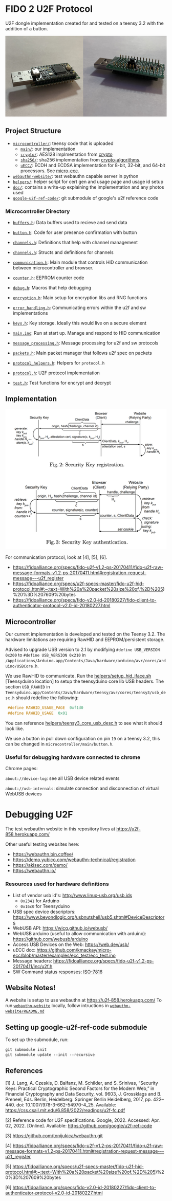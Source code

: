 # FIDO 2 U2F Protocol

U2F dongle implementation created for and tested on a teensy 3.2 with the addition of a button.

![docs/hardware_key.png](docs/hardware_key.jpeg)

## Project Structure

- [`microcontroller/`](microcontroller): teensy code that is uploaded
  - [`main/`](microcontroller/main): our implementation
  - [`crypto/`](microcontroller/crypto): AES128 implmentation from [crypto](https://github.com/OperatorFoundation/Crypto/tree/master/src)
  - [`sha256/`](microcontroller/sha256): sha256 implementation from [crypto-algorithms](https://github.com/B-Con/crypto-algorithms).
  - [`uECC/`](microcontroller/uECC): ECDH and ECDSA implementation for 8-bit, 32-bit, and 64-bit processors. See [micro-ecc](https://github.com/kmackay/micro-ecc).
- [`webauthn-website/`](webauthn-website): test webauthn capable server in python
- [`helpers/`](helpers): helper script for cert gen and usage page and usage id setup
- [`doc/`](doc): contains a write-up explaining the implementation and any photos used
- [`google-u2f-ref-code/`](google-u2f-ref-code): git submodule of google's u2f reference code

### Microcontroller Directory

- [`buffers.h`](microcontroller/main/buffers.h):
Data buffers used to recieve and send data

- [`button.h`](microcontroller/main/button.h):
Code for user presence confirmation with button

- [`channels.h`](microcontroller/main/channel_manager.h):
Definitions that help with channel management

- [`channels.h`](microcontroller/main/channels.h):
Structs and definitions for channels

- [`communication.h`](microcontroller/main/communication.h):
Main module that controls HID communication between microcontroller and browser.

- [`counter.h`](microcontroller/main/counter.h):
EEPROM counter code

- [`debug.h`](microcontroller/main/debug.h):
Macros that help debugging

- [`encryption.h`](microcontroller/main/encryption.h):
Main setup for encryption libs and RNG functions

- [`error_handling.h`](microcontroller/main/error_handling.h):
Communicating errors within the u2f and sw implementations

- [`keys.h`](microcontroller/main/keys.h):
Key storage. Ideally this would live on a secure element

- [`main.ino`](microcontroller/main/main.ino):
Run at start up. Manage and respond to HID communication

- [`message_processing.h`](microcontroller/main/message_processing.h):
Message processing for u2f and sw protocols

- [`packets.h`](microcontroller/main/packets.h):
Main packet manager that follows u2f spec on packets

- [`protocol_helpers.h`](microcontroller/main/protocol_helpers.h):
Helpers for `protocol.h`

- [`protocol.h`](microcontroller/main/protocol.h):
U2F protocol implementation

- [`test.h`](microcontroller/main/test.h):
Test functions for encrypt and decrypt


## Implementation

![doc/security_key_flow_diagram.png](doc/security_key_flow_diagram.png)

For communication protocol, look at [4], [5], [6].

- https://fidoalliance.org/specs/fido-u2f-v1.2-ps-20170411/fido-u2f-raw-message-formats-v1.2-ps-20170411.html#registration-request-message---u2f_register
- https://fidoalliance.org/specs/u2f-specs-master/fido-u2f-hid-protocol.html#:~:text=With%20a%20packet%20size%20of,%2D%205)%20%3D%207609%20bytes
- https://fidoalliance.org/specs/fido-v2.0-id-20180227/fido-client-to-authenticator-protocol-v2.0-id-20180227.html

## Microcontroller

Our current implementation is developed and tested on the Teensy 3.2. The hardware limitations
are requiring RawHID and EEPROM/persistent storage.

Advised to upgrade USB version to 2.1 by modifying `#define USB_VERSION 0x200` to `#define USB_VERSION 0x210` in 
`/Applications/Arduino.app/Contents/Java/hardware/arduino/avr/cores/arduino/USBCore.h`.

We use RawHID to communicate. Run the [helpers/setup_hid_iface.sh](helpers/setup_hid_iface.sh)
[Teensyduino location]
to setup the teensyduino core lib USB headers. The section `USB_RAWHID` in
 `Teensyduino.app/Contents/Java/hardware/teensy/avr/cores/teensy3/usb_desc.h`
 should redefine the following:
 ```C
  #define RAWHID_USAGE_PAGE  0xf1d0
  #define RAWHID_USAGE  0x01
  ```
You can reference
[helpers/teensy3_core_usb_desc.h](helpers/teensy3_core_usb_desc.h) to see what it should look like.

We use a button in pull down configuration on pin `19` on a teensy 3.2, this can be changed in `microcontroller/main/button.h`.

### Useful for debugging hardware connected to chrome

Chrome pages:

`about://device-log`: see all USB device related events

`about://usb-internals`: simulate connection and disconnection of virtual WebUSB devices

# Debugging U2F

The test webauthn website in this repository lives at https://u2f-858.herokuapp.com/

Other useful testing websites here:
- https://webauthn.bin.coffee/  
- https://demo.yubico.com/webauthn-technical/registration
- https://akisec.com/demo/
- https://webauthn.io/

### Resources used for hardware definitions

- List of vendor usb id's: http://www.linux-usb.org/usb.ids
  - `0x2341` for Arduino
  - `0x16c0` for Teensyduino
- USB spec device descriptors: https://www.beyondlogic.org/usbnutshell/usb5.shtml#DeviceDescriptors
- WebUSB API: https://wicg.github.io/webusb/
- WebUSB arduino (useful to allow communication with arduino): https://github.com/webusb/arduino
- Access USB Devices on the Web: https://web.dev/usb/
- uECC doc: https://github.com/kmackay/micro-ecc/blob/master/examples/ecc_test/ecc_test.ino
- Message headers: https://fidoalliance.org/specs/fido-u2f-v1.2-ps-20170411/inc/u2f.h
- SW Command status responses: [ISO-7816]()

## Website Notes!

A website is setup to use webauthn at https://u2f-858.herokuapp.com/
To run [`webauthn-website`](webauthn-website) locally, follow intructions in [`webauthn-website/README.md`](webauthn-website/README.md)

## Setting up google-u2f-ref-code submodule
To set up the submodule, run:
```
git submodule init
git submodule update --init --recursive
```

## References

[1] J. Lang, A. Czeskis, D. Balfanz, M. Schilder, and S. Srinivas, “Security Keys: Practical Cryptographic Second Factors for the Modern Web,” in Financial Cryptography and Data Security, vol. 9603, J. Grossklags and B. Preneel, Eds. Berlin, Heidelberg: Springer Berlin Heidelberg, 2017, pp. 422–440. doi: 10.1007/978-3-662-54970-4_25. Available: https://css.csail.mit.edu/6.858/2022/readings/u2f-fc.pdf

[2] Reference code for U2F specifications. Google, 2022. Accessed: Apr. 02, 2022. [Online]. Available: https://github.com/google/u2f-ref-code

[3] https://github.com/tonijukica/webauthn.git

[4] https://fidoalliance.org/specs/fido-u2f-v1.2-ps-20170411/fido-u2f-raw-message-formats-v1.2-ps-20170411.html#registration-request-message---u2f_register

[5] https://fidoalliance.org/specs/u2f-specs-master/fido-u2f-hid-protocol.html#:~:text=With%20a%20packet%20size%20of,%2D%205)%20%3D%207609%20bytes

[6] https://fidoalliance.org/specs/fido-v2.0-id-20180227/fido-client-to-authenticator-protocol-v2.0-id-20180227.html
